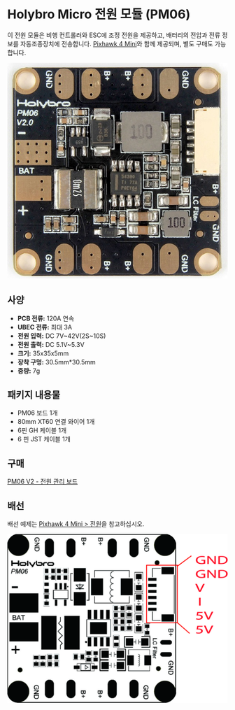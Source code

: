 # Holybro Micro 전원 모듈 (PM06)

이 전원 모듈은 비행 컨트롤러와 ESC에 조정 전원을 제공하고, 배터리의 전압과 전류  정보를 자동조종장치에 전송합니다. [Pixhawk 4 Mini](../flight_controller/pixhawk4_mini.md)와 함께 제공되며, 별도 구매도 가능합니다.

![PM06](../../assets/hardware/power_module/holybro_pm06/pm06_hero.jpg)


## 사양

- **PCB 전류:** 120A 연속
- **UBEC 전류:** 최대 3A
- **전원 입력:** DC 7V~42V(2S~10S)
- **전원 출력:** DC 5.1V~5.3V
- **크기:** 35x35x5mm
- **장착 구멍:** 30.5mm*30.5mm
- **중량:** 7g

## 패키지 내용물

- PM06 보드 1개
- 80mm XT60 연결 와이어 1개
- 6핀 GH 케이블 1개
- 6 핀 JST 케이블 1개


## 구매

[PM06 V2  - 전원 관리 보드](https://shop.holybro.com/micro-power-module-pm06_p1036.html)


## 배선

배선 예제는 [Pixhawk 4 Mini &gt; 전원](../assembly/quick_start_pixhawk4_mini.md#power)을 참고하십시오.

![PM06 핀 맵](../../assets/hardware/power_module/holybro_pm06/pm06_pin_map.jpg)

